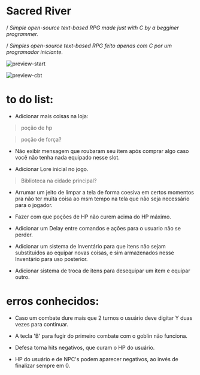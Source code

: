 # Sacred River

/ *Simple open-source text-based RPG made just with C by a begginer programmer.*

/ *Simples open-source text-based RPG feito apenas com C por um programador iniciante.*

![preview-start](https://i.imgur.com/U0edKG2.png)

![preview-cbt](https://i.imgur.com/98QQjTs.png)

# to do list:



- Adicionar mais coisas na loja:
 > poção de hp
 
 > poção de força?

- Não exibir mensagem que roubaram seu item após comprar algo caso você não tenha nada equipado nesse slot.

- Adicionar Lore inicial no jogo.
 > Biblioteca na cidade principal?

- Arrumar um jeito de limpar a tela de forma coesiva  em certos momentos pra não ter muita coisa ao msm tempo na tela que não seja necessário para o jogador.

- Fazer com que poções de HP não curem acima do HP máximo.

- Adicionar um Delay entre comandos e ações para o usuario não se perder.

- Adicionar um sistema de Inventário para que itens não sejam substituidos ao equipar novas coisas, e sim armazenados nesse Inventário para uso posterior.

- Adicionar sistema de troca de itens para desequipar um item e equipar outro.

# erros conhecidos:

- Caso um combate dure mais que 2 turnos o usuário deve digitar Y duas vezes para continuar.

- A tecla 'B' para fugir do primeiro combate com o goblin não funciona.

- Defesa torna hits negativos, que curam o HP do usuário.

- HP do usuário e de NPC's podem aparecer negativos, ao invés de finalizar sempre em 0.
